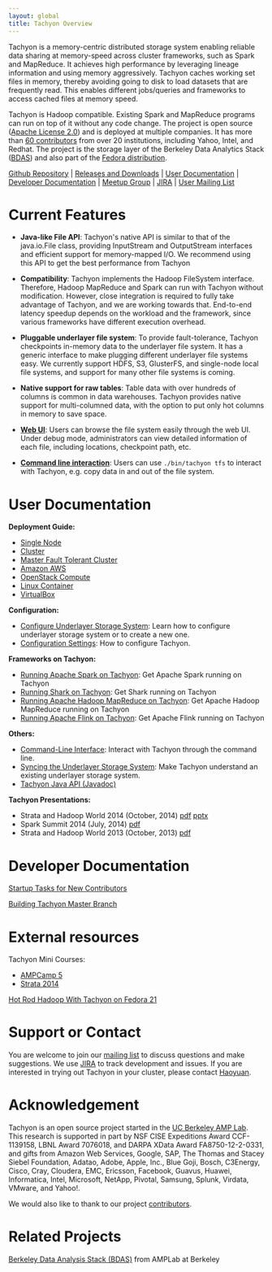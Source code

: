 ```yaml
---
layout: global
title: Tachyon Overview
---
```


Tachyon is a memory-centric distributed storage system enabling reliable data sharing at memory-speed
across cluster frameworks, such as Spark and MapReduce. It achieves high performance by leveraging
lineage information and using memory aggressively. Tachyon caches working set files in memory,
thereby avoiding going to disk to load datasets that are frequently read. This enables different
jobs/queries and frameworks to access cached files at memory speed.

Tachyon is Hadoop compatible. Existing Spark and MapReduce programs can run on top of it without
any code change. The project is open source
([Apache License 2.0](https://github.com/amplab/tachyon/blob/master/LICENSE)) and is deployed at
multiple companies. It has more than
[60 contributors](https://github.com/amplab/tachyon/graphs/contributors) from over 20 institutions,
including Yahoo, Intel, and Redhat. The project is the storage layer of the Berkeley Data Analytics
Stack ([BDAS](https://amplab.cs.berkeley.edu/bdas/)) and also part of the
[Fedora distribution](https://fedoraproject.org/wiki/SIGs/bigdata/packaging).

[Github Repository](https://github.com/amplab/tachyon/) |
[Releases and Downloads](https://github.com/amplab/tachyon/releases) |
[User Documentation](#user-documentation) |
[Developer Documentation](#developer-documentation) |
[Meetup Group](http://www.meetup.com/Tachyon/) |
[JIRA](https://tachyon.atlassian.net/browse/TACHYON) |
[User Mailing List](https://groups.google.com/forum/?fromgroups#!forum/tachyon-users)

# Current Features

* **Java-like File API**: Tachyon's native API is similar to that of the java.io.File class,
providing InputStream and OutputStream interfaces and efficient support for memory-mapped I/O. We
recommend using this API to get the best performance from Tachyon

* **Compatibility**: Tachyon implements the Hadoop FileSystem interface. Therefore, Hadoop MapReduce
and Spark can run with Tachyon without modification. However, close integration is required to fully
take advantage of Tachyon, and we are working towards that. End-to-end latency speedup depends on
the workload and the framework, since various frameworks have different execution overhead.

* **Pluggable underlayer file system**: To provide fault-tolerance, Tachyon checkpoints in-memory
data to the underlayer file system. It has a generic interface to make plugging different underlayer
file systems easy. We currently support HDFS, S3, GlusterFS, and single-node local file systems, and
support for many other file systems is coming.

* **Native support for raw tables**: Table data with over hundreds of columns is common in data
warehouses. Tachyon provides native support for multi-columned data, with the option to put only hot
columns in memory to save space.

* **[Web UI](Web-Interface.html)**: Users can browse the file system easily through the web UI.
Under debug mode, administrators can view detailed information of each file, including locations,
checkpoint path, etc.

* **[Command line interaction](Command-Line-Interface.html)**: Users can use ``./bin/tachyon tfs``
to interact with Tachyon, e.g. copy data in and out of the file system.

# User Documentation

**Deployment Guide:**

* [Single Node](Running-Tachyon-Locally.html)
* [Cluster](Running-Tachyon-on-a-Cluster.html)
* [Master Fault Tolerant Cluster](Fault-Tolerant-Tachyon-Cluster.html)
* [Amazon AWS](Running-Tachyon-on-AWS.html)
* [OpenStack Compute](Running-Tachyon-on-OpenStack.html)
* [Linux Container](Running-Tachyon-on-Container.html)
* [VirtualBox](Running-Tachyon-on-VirtualBox.html)

**Configuration:**

* [Configure Underlayer Storage System](Setup-UFS.html): Learn how to configure underlayer storage
system or to create a new one.
* [Configuration Settings](Configuration-Settings.html): How to configure Tachyon.

**Frameworks on Tachyon:**

* [Running Apache Spark on Tachyon](Running-Spark-on-Tachyon.html): Get Apache Spark running on
Tachyon
* [Running Shark on Tachyon](Running-Shark-on-Tachyon.html): Get Shark running on Tachyon
* [Running Apache Hadoop MapReduce on Tachyon](Running-Hadoop-MapReduce-on-Tachyon.html): Get Apache
Hadoop MapReduce running on Tachyon
* [Running Apache Flink on Tachyon](Running-Flink-on-Tachyon.html): Get Apache Flink running on
Tachyon

**Others:**

* [Command-Line Interface](Command-Line-Interface.html): Interact with Tachyon through the command
line.
* [Syncing the Underlayer Storage System](Syncing-the-Underlying-Filesystem.html): Make Tachyon
understand an existing underlayer storage system.
* [Tachyon Java API (Javadoc)](api/java/index.html)

**Tachyon Presentations:**

* Strata and Hadoop World 2014 (October, 2014) [pdf](http://goo.gl/fP9qkF) [pptx](http://goo.gl/GOyUbI)
* Spark Summit 2014 (July, 2014) [pdf](http://goo.gl/DKrE4M)
* Strata and Hadoop World 2013 (October, 2013) [pdf](http://goo.gl/AHgz0E)

# Developer Documentation

[Startup Tasks for New Contributors](Startup-Tasks-for-New-Contributors.html)

[Building Tachyon Master Branch](Building-Tachyon-Master-Branch.html)

# External resources

Tachyon Mini Courses:

* [AMPCamp 5](http://ampcamp.berkeley.edu/5/exercises/)
* [Strata 2014](http://ampcamp.berkeley.edu/big-data-mini-course/)

[Hot Rod Hadoop With Tachyon on Fedora 21](http://timothysc.github.io/blog/2014/02/17/bdas-tachyon/)

# Support or Contact

You are welcome to join our
[mailing list](https://groups.google.com/forum/?fromgroups#!forum/tachyon-users) to discuss
questions and make suggestions. We use [JIRA](https://tachyon.atlassian.net/browse/TACHYON) to
track development and issues. If you are interested in trying out Tachyon in your cluster, please
contact [Haoyuan](mailto:haoyuan@cs.berkeley.edu).

# Acknowledgement

Tachyon is an open source project started in the
[UC Berkeley AMP Lab](http://amplab.cs.berkeley.edu).
This research is supported in part by NSF CISE Expeditions Award CCF-1139158, LBNL Award 7076018,
and DARPA XData Award FA8750-12-2-0331, and gifts from Amazon Web Services, Google, SAP, The Thomas
and Stacey Siebel Foundation, Adatao, Adobe, Apple, Inc., Blue Goji, Bosch, C3Energy, Cisco, Cray,
Cloudera, EMC, Ericsson, Facebook, Guavus, Huawei, Informatica, Intel, Microsoft, NetApp, Pivotal,
Samsung, Splunk, Virdata, VMware, and Yahoo!.

We would also like to thank to our project
[contributors](https://github.com/amplab/tachyon/graphs/contributors).

# Related Projects

[Berkeley Data Analysis Stack (BDAS)](https://amplab.cs.berkeley.edu/bdas/) from AMPLab at Berkeley
